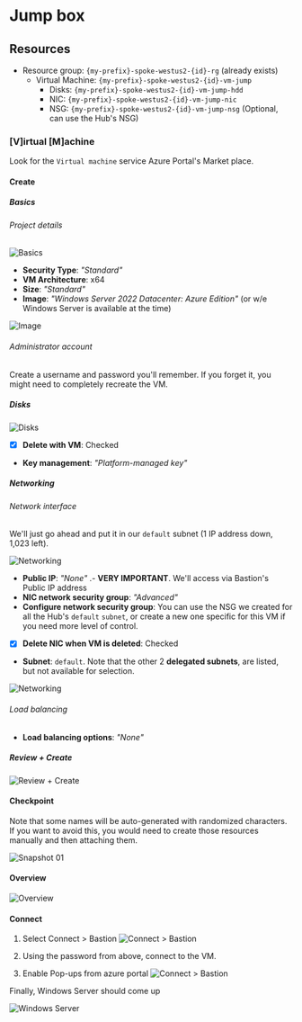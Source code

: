 # Jump box

## Resources

- Resource group: `{my-prefix}-spoke-westus2-{id}-rg` (already exists)
  - Virtual Machine: `{my-prefix}-spoke-westus2-{id}-vm-jump`
    - Disks: `{my-prefix}-spoke-westus2-{id}-vm-jump-hdd`
    - NIC: `{my-prefix}-spoke-westus2-{id}-vm-jump-nic`
    - NSG: `{my-prefix}-spoke-westus2-{id}-vm-jump-nsg` (Optional, can use the Hub's NSG)

### [V]irtual [M]achine

Look for the `Virtual machine` service Azure Portal's Market place.

#### Create

##### Basics

###### Project details

![Basics](../../../../assets/img/hub/vm/create/basics.png)

- **Security Type**: _"Standard"_
- **VM Architecture**: x64
- **Size**: _"Standard"_
- **Image**: _"Windows Server 2022 Datacenter: Azure Edition"_ (or w/e Windows Server is available at the time)

![Image](../../../../assets/img/hub/vm/create/image.png)

###### Administrator account

Create a username and password you'll remember. If you forget it, you might need to completely recreate the VM.

##### Disks

![Disks](../../../../assets/img/hub/vm/create/disks.png)

- [x] **Delete with VM**: Checked
- **Key management**: _"Platform-managed key"_

##### Networking

###### Network interface

We'll just go ahead and put it in our `default` subnet (1 IP address down, 1,023 left).

![Networking](../../../../assets/img/hub/vm/create/networking.png)

- **Public IP**: _"None"_ .- **VERY IMPORTANT**. We'll access via Bastion's Public IP address
- **NIC network security group**: _"Advanced"_
- **Configure network security group**: You can use the NSG we created for all the Hub's `default` `subnet`, or create a new one specific for this VM if you need more level of control.
- [x] **Delete NIC when VM is deleted**: Checked
- **Subnet**: `default`. Note that the other 2 **delegated subnets**, are listed, but not available for selection.

![Networking](../../../../assets/img/hub/vm/create/subnet.png)

###### Load balancing

- **Load balancing options**: _"None"_

##### Review + Create

![Review + Create](../../../../assets/img/hub/vm/create/review.png)

#### Checkpoint

Note that some names will be auto-generated with randomized characters.
If you want to avoid this, you would need to create those resources manually and then attaching them.

![Snapshot 01](../../../../assets/img/hub/snapshots/01.png)

#### Overview

![Overview](../../../../assets/img/hub/vm/overview.png)

#### Connect

1. Select Connect > Bastion
   ![Connect > Bastion](../../../../assets/img/hub/vm/connect/bastion.png)

2. Using the password from above, connect to the VM.
3. Enable Pop-ups from azure portal
   ![Connect > Bastion](../../../../assets/img/hub/vm/connect/pop-up.png)

Finally, Windows Server should come up

![Windows Server](../../../../assets/img/hub/vm/inside/01.png)
